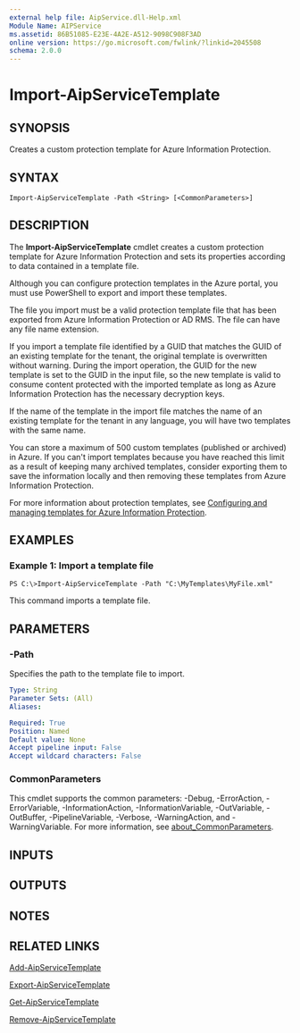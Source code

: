 ```yaml
---
external help file: AipService.dll-Help.xml
Module Name: AIPService
ms.assetid: 86B51085-E23E-4A2E-A512-9098C908F3AD
online version: https://go.microsoft.com/fwlink/?linkid=2045508
schema: 2.0.0
---
```


# Import-AipServiceTemplate

## SYNOPSIS
Creates a custom protection template for Azure Information Protection.

## SYNTAX

```
Import-AipServiceTemplate -Path <String> [<CommonParameters>]
```

## DESCRIPTION
The **Import-AipServiceTemplate** cmdlet creates a custom protection template for Azure Information Protection and sets its properties according to data contained in a template file.

Although you can configure protection templates in the Azure portal, you must use PowerShell to export and import these templates.

The file you import must be a valid protection template file that has been exported from Azure Information Protection or AD RMS. The file can have any file name extension.

If you import a template file identified by a GUID that matches the GUID of an existing template for the tenant, the original template is overwritten without warning. During the import operation, the GUID for the new template is set to the GUID in the input file, so the new template is valid to consume content protected with the imported template as long as Azure Information Protection has the necessary decryption keys.

If the name of the template in the import file matches the name of an existing template for the tenant in any language, you will have two templates with the same name.

You can store a maximum of 500 custom templates (published or archived) in Azure. If you can't import templates because you have reached this limit as a result of keeping many archived templates, consider exporting them to save the information locally and then removing these templates from Azure Information Protection.

For more information about protection templates, see [Configuring and managing templates for Azure Information Protection](/information-protection/deploy-use/configure-policy-templates).

## EXAMPLES

### Example 1: Import a template file
```
PS C:\>Import-AipServiceTemplate -Path "C:\MyTemplates\MyFile.xml"
```

This command imports a template file.

## PARAMETERS

### -Path
Specifies the path to the template file to import.

```yaml
Type: String
Parameter Sets: (All)
Aliases:

Required: True
Position: Named
Default value: None
Accept pipeline input: False
Accept wildcard characters: False
```

### CommonParameters
This cmdlet supports the common parameters: -Debug, -ErrorAction, -ErrorVariable, -InformationAction, -InformationVariable, -OutVariable, -OutBuffer, -PipelineVariable, -Verbose, -WarningAction, and -WarningVariable. For more information, see [about_CommonParameters](/powershell/module/microsoft.powershell.core/about/about_commonparameters).

## INPUTS

## OUTPUTS

## NOTES

## RELATED LINKS

[Add-AipServiceTemplate](./Add-AipServiceTemplate.md)

[Export-AipServiceTemplate](./Export-AipServiceTemplate.md)

[Get-AipServiceTemplate](./Get-AipServiceTemplate.md)

[Remove-AipServiceTemplate](./Remove-AipServiceTemplate.md)